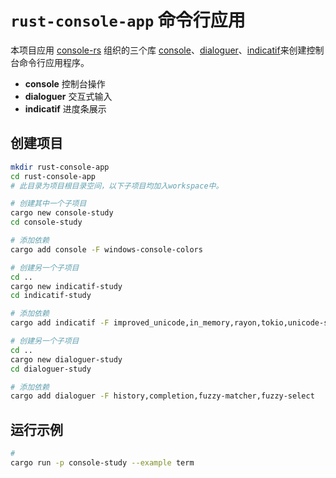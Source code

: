 # `rust-console-app` 命令行应用

本项目应用 [console-rs](https://github.com/console-rs) 组织的三个库 [console](https://github.com/console-rs/console)、[dialoguer](https://github.com/console-rs/dialoguer)、[indicatif](https://github.com/console-rs/indicatif)来创建控制台命令行应用程序。

- **console** 控制台操作
- **dialoguer** 交互式输入
- **indicatif**  进度条展示

## 创建项目

```bash
mkdir rust-console-app
cd rust-console-app
# 此目录为项目根目录空间，以下子项目均加入workspace中。

# 创建其中一个子项目
cargo new console-study
cd console-study

# 添加依赖
cargo add console -F windows-console-colors

# 创建另一个子项目
cd ..
cargo new indicatif-study
cd indicatif-study

# 添加依赖
cargo add indicatif -F improved_unicode,in_memory,rayon,tokio,unicode-segmentation,vt100

# 创建另一个子项目
cd ..
cargo new dialoguer-study
cd dialoguer-study

# 添加依赖
cargo add dialoguer -F history,completion,fuzzy-matcher,fuzzy-select
```

## 运行示例

```bash
#
cargo run -p console-study --example term
```

